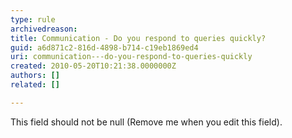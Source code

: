 ```yaml
---
type: rule
archivedreason: 
title: Communication - Do you respond to queries quickly?
guid: a6d871c2-816d-4898-b714-c19eb1869ed4
uri: communication---do-you-respond-to-queries-quickly
created: 2010-05-20T10:21:38.0000000Z
authors: []
related: []

---
```



This field should not be null (Remove me when you edit this field).
<br><excerpt class='endintro'></excerpt><br>



